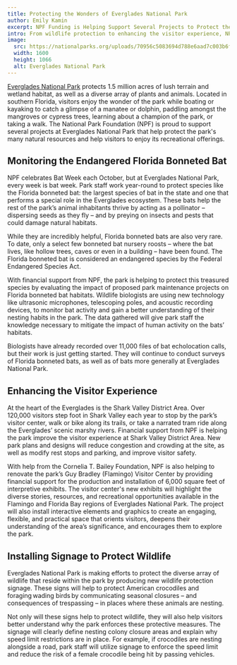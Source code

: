 ```yaml
---
title: Protecting the Wonders of Everglades National Park
author: Emily Kamin
excerpt: NPF Funding is Helping Support Several Projects to Protect the Park's Natural Resources
intro: From wildlife protection to enhancing the visitor experience, NPF supports a range of projects at the South Florida National Park.
image:
  src: https://nationalparks.org/uploads/70956c5083694d788e6aad7c003b6fa1.jpg
  width: 1600
  height: 1066
  alt: Everglades National Park
---
```


[Everglades National Park](https://www.nationalparks.org/explore/parks/everglades-national-park) protects 1.5 million acres of lush terrain and wetland habitat, as well as a diverse array of plants and animals. Located in southern Florida, visitors enjoy the wonder of the park while boating or kayaking to catch a glimpse of a manatee or dolphin, paddling amongst the mangroves or cypress trees, learning about a champion of the park, or taking a walk. The National Park Foundation (NPF) is proud to support several projects at Everglades National Park that help protect the park's many natural resources and help visitors to enjoy its recreational offerings.

## Monitoring the Endangered Florida Bonneted Bat

NPF celebrates Bat Week each October, but at Everglades National Park, every week is bat week. Park staff work year-round to protect species like the Florida bonneted bat: the largest species of bat in the state and one that performs a special role in the Everglades ecosystem. These bats help the rest of the park’s animal inhabitants thrive by acting as a pollinator – dispersing seeds as they fly – and by preying on insects and pests that could damage natural habitats.

While they are incredibly helpful, Florida bonneted bats are also very rare. To date, only a select few bonneted bat nursery roosts – where the bat lives, like hollow trees, caves or even in a building – have been found. The Florida bonneted bat is considered an endangered species by the Federal Endangered Species Act.

With financial support from NPF, the park is helping to protect this treasured species by evaluating the impact of proposed park maintenance projects on Florida bonneted bat habitats. Wildlife biologists are using new technology like ultrasonic microphones, telescoping poles, and acoustic recording devices, to monitor bat activity and gain a better understanding of their nesting habits in the park. The data gathered will give park staff the knowledge necessary to mitigate the impact of human activity on the bats’ habitats.

Biologists have already recorded over 11,000 files of bat echolocation calls, but their work is just getting started. They will continue to conduct surveys of Florida bonneted bats, as well as of bats more generally at Everglades National Park.

## Enhancing the Visitor Experience

At the heart of the Everglades is the Shark Valley District Area. Over 120,000 visitors step foot in Shark Valley each year to stop by the park’s visitor center, walk or bike along its trails, or take a narrated tram ride along the Everglades’ scenic marshy rivers. Financial support from NPF is helping the park improve the visitor experience at Shark Valley District Area. New park plans and designs will reduce congestion and crowding at the site, as well as modify rest stops and parking, and improve visitor safety.

With help from the Cornelia T. Bailey Foundation, NPF is also helping to renovate the park’s Guy Bradley (Flamingo) Visitor Center by providing financial support for the production and installation of 6,000 square feet of interpretive exhibits. The visitor center's new exhibits will highlight the diverse stories, resources, and recreational opportunities available in the Flamingo and Florida Bay regions of Everglades National Park. The project will also install interactive elements and graphics to create an engaging, flexible, and practical space that orients visitors, deepens their understanding of the area’s significance, and encourages them to explore the park.

## Installing Signage to Protect Wildlife

Everglades National Park is making efforts to protect the diverse array of wildlife that reside within the park by producing new wildlife protection signage. These signs will help to protect American crocodiles and foraging wading birds by communicating seasonal closures – and consequences of trespassing – in places where these animals are nesting.

Not only will these signs help to protect wildlife, they will also help visitors better understand why the park enforces these protective measures. The signage will clearly define nesting colony closure areas and explain why speed limit restrictions are in place. For example, if crocodiles are nesting alongside a road, park staff will utilize signage to enforce the speed limit and reduce the risk of a female crocodile being hit by passing vehicles.
